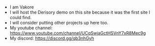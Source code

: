 - I am Vakore
- I will host the Derisory demo on this site because it was the first site I could find.
- I will consider putting other projects up here too.
- My youtube channel: https://www.youtube.com/channel/UCqSwjaGctHSVnY7xR8Mec9g
- My discord: https://discord.gg/qb3nhGyh

<!---
Vakore/Vakore is a repository because its `README.md` (this file) appears on your GitHub profile.
You can click the Preview link to take a look at your changes.
--->
